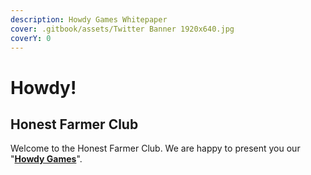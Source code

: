 ```yaml
---
description: Howdy Games Whitepaper
cover: .gitbook/assets/Twitter Banner 1920x640.jpg
coverY: 0
---
```


# Howdy!

## Honest Farmer Club

Welcome to the Honest Farmer Club. We are happy to present you our "[**Howdy Games**](howdy-games/what-are-the-howdy-games.md)".&#x20;
